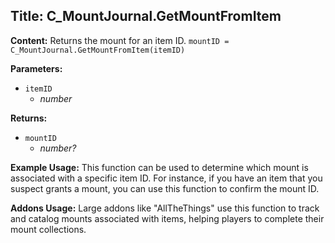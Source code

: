 ## Title: C_MountJournal.GetMountFromItem

**Content:**
Returns the mount for an item ID.
`mountID = C_MountJournal.GetMountFromItem(itemID)`

**Parameters:**
- `itemID`
  - *number*

**Returns:**
- `mountID`
  - *number?*

**Example Usage:**
This function can be used to determine which mount is associated with a specific item ID. For instance, if you have an item that you suspect grants a mount, you can use this function to confirm the mount ID.

**Addons Usage:**
Large addons like "AllTheThings" use this function to track and catalog mounts associated with items, helping players to complete their mount collections.